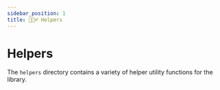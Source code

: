 ```yaml
---
sidebar_position: 1
title: 💁🏻‍♂️ Helpers
---
```


# Helpers

The `helpers` directory contains a variety of helper utility functions for the library.
